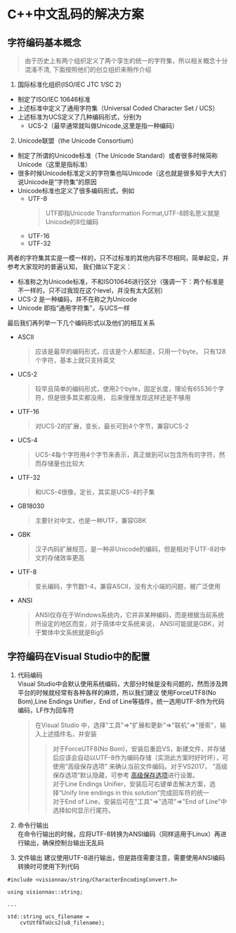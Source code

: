# C++中文乱码的解决方案
## 字符编码基本概念
> 由于历史上有两个组织定义了两个孪生的统一的字符集，所以相关概念十分混淆不清,
> 下面按照他们的创立组织来稍作介绍  

1. 国际标准化组织(ISO/IEC JTC 1/SC 2)  
  * 制定了ISO/IEC 10646标准
  * 上述标准中定义了通用字符集（Universal Coded Character Set / UCS）
  * 上述标准为UCS定义了几种编码形式，分别为
    * UCS-2（最早通常就叫做Unicode,这里是指一种编码）

2. Unicode联盟（the Unicode Consortium）
  * 制定了所谓的Unicode标准（The Unicode Standard）或者很多时候简称Unicode（这里是指标准）
  * 很多时候Unicode标准定义的字符集也叫Unicode（这也就是很多知乎大大们说Unicode是“字符集”的原因
  * Unicode标准也定义了很多编码形式，例如
     * UTF-8
       > UTF即指Unicode Transformation Format,UTF-8顾名思义就是Unicode的8位编码
     * UTF-16
     * UTF-32

两者的字符集其实是一模一样的，只不过标准的其他内容不尽相同，简单起见，并参考大家现时的普遍认知，
我们做以下定义：
* 标准称之为Unicode标准，不和ISO10646进行区分（强调一下：两个标准是不一样的，只不过我现在这个level，并没有太大区别）
* UCS-2 是一种编码，并不在称之为Unicode
* Unicode 即指“通用字符集”，与UCS一样

最后我们再列举一下几个编码形式以及他们的相互关系
* ASCII
  > 应该是最早的编码形式，应该是个人都知道，只用一个byte， 只有128个字符，基本上就只支持英文
* UCS-2
  > 较早且简单的编码形式，使用2个byte，固定长度，理论有65536个字符，但是很多其实都没用，
  > 后来慢慢发现这样还是不够用
* UTF-16 
  > 对UCS-2的扩展，变长，最长可到4个字节，兼容UCS-2
* UCS-4
  > UCS-4每个字符用4个字节来表示，真正做到可以包含所有的字符，然而存储量也比较大
* UTF-32
  > 和UCS-4很像，定长，其实是UCS-4的子集
* GB18030
  > 主要针对中文，也是一种UTF，兼容GBK
* GBK
  > 汉子内码扩展规范，是一种非Unicode的编码，但是相对于UTF-8对中文的存储效率更高
* UTF-8
  > 变长编码，字节数1-4，兼容ASCII，没有大小端的问题，被广泛使用
* ANSI
  > ANSI仅存在于Windows系统内，它并非某种编码，而是根据当前系统所设定的地区而变，对于简体中文系统来说，
  > ANSI可能就是GBK，对于繁体中文系统就是Big5

## 字符编码在Visual Studio中的配置
1. 代码编码  
 Visual Studio中会默认使用系统编码，大部分时候是没有问题的，然而涉及跨平台的时候就经常有各种各样的麻烦，所以我们建议
使用ForceUTF8(No Bom),Line Endings Unifier，End of Line等插件，统一选用UTF-8作为代码编码，LF作为回车符
    > 在Visual Studio 中，选择"工具"=>"扩展和更新"=>"联机"=>"搜索"，输入上述插件名，并安装
    > >  对于ForceUTF8(No Bom)，安装后重启VS，新建文件，并存储后应该会自动以UTF-8作为编码存储（实测此方案时好时坏），可使用“高级保存选项”
    > >  来确认当前文件编码。对于VS2017， “高级保存选项”默认隐藏，可参考
    > >  [高级保存选项](https://blog.csdn.net/qq_42716155/article/details/89294118)进行设置。  
    > >  对于Line Endings Unifier，安装后可右键单击解决方案，选择“Unify line endings in this solution”完成回车符的统一  
    > >  对于End of Line，安装后可在"工具"=>"选项"=>"End of Line"中选择如何显示行尾符。
   
2. 命令行输出  
在命令行输出的时候，应将UTF-8转换为ANSI编码（同样适用于Linux）再进行输出，确保控制台输出无乱码

3. 文件输出
建议使用UTF-8进行输出，但是路径需要注意，需要使用ANSI编码
转换时可使用下列代码
```
#include <visionnav/string/CharacterEncodingConvert.h>

using visionnav::string;

...

std::string ucs_filename = 
    cvtUtf8ToUcs2(u8_filename);
```
